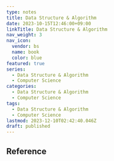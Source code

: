 ```yaml
---
type: notes
title: Data Structure & Algorithm
date: 2023-10-15T12:46:00+09:00
linkTitle: Data Structure & Algorithm
nav_weight: 3
nav_icon:
  vendor: bs
  name: book
  color: blue
featured: true
series:
  - Data Structure & Algorithm
  - Computer Science
categories:
  - Data Structure & Algorithm
  - Computer Science
tags:
  - Data Structure & Algorithm
  - Computer Science
lastmod: 2023-12-10T02:42:40.046Z
draft: published
---
```


## Reference
